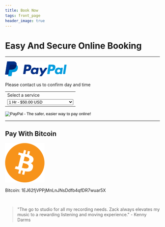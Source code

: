 ```yaml
---
title: Book Now
tags: front_page
header_image: true
---
```


# Easy And Secure Online Booking

<!-- Start Square Appointments Embed Code --><script src='https://squareup.com/appointments/buyer/widget/52758083-5a1a-4b2d-a710-6687d1641594/8GNV6PJ8WK7YH.js'></script><!-- End Square Appointments EmbedCode -->

- - -

![Paypal](/img/paypal.png)

Please contact us to confirm day and time

<form action="https://www.paypal.com/cgi-bin/webscr" method="post" target="_top">
<input type="hidden" name="cmd" value="_s-xclick">
<input type="hidden" name="hosted_button_id" value="RDVYGAQDRFAM6">
<table>
<tr><td><input type="hidden" name="on0" value="Select  a service">Select  a service</td></tr><tr><td><select name="os0">
	<option value="1 Hr -">1 Hr - $50.00 USD</option>
	<option value="2 Hrs -">2 Hrs - $100.00 USD</option>
	<option value="3 Hrs -">3 Hrs - $150.00 USD</option>
	<option value="4 Hrs -">4 Hrs - $200.00 USD</option>
	<option value="10 Hrs -">10 Hrs - $450.00 USD</option>
	<option value="Mastering">Mastering $30.00 USD</option>
	<option value="Inst Mix / Master -">Inst Mix / Master - $90.00 USD</option>
	<option value="Multi Mix / Master-">Multi Mix / Master- $145.00 USD</option>
	<option value="50+ Mix / Master">50+ Mix / Master $200.00 USD</option>
</select> </td></tr>
</table>
<input type="hidden" name="currency_code" value="USD">
<input type="image" src="https://www.paypalobjects.com/en_US/i/btn/btn_paynowCC_LG.gif" border="0" name="submit" alt="PayPal - The safer, easier way to pay online!">
<img alt="" border="0" src="https://www.paypalobjects.com/en_US/i/scr/pixel.gif" width="1" height="1">
</form>


- - -

## Pay With Bitcoin

![Bitcoin](/img/bitcoin.png)

Bitcoin: 1EJ62fjVPPjMnLnJNsDdfb4qfDR7wuar5X

<br />

<blockquote>"The go to studio for all my recording needs.  Zack always elevates my music to a rewarding listening and moving experience." - Kenny Darms</blockquote>